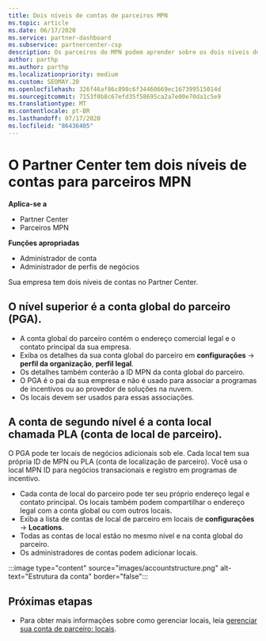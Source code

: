 ```yaml
---
title: Dois níveis de contas de parceiros MPN
ms.topic: article
ms.date: 06/17/2020
ms.service: partner-dashboard
ms.subservice: partnercenter-csp
description: Os parceiros do MPN podem aprender sobre os dois níveis de contas no Partner Center, a conta global do parceiro (PGA) e a conta de localização do parceiro (PLA).
author: parthp
ms.author: parthp
ms.localizationpriority: medium
ms.custom: SEOMAY.20
ms.openlocfilehash: 326f46af86c890c6f34460669ec167399515014d
ms.sourcegitcommit: 7153f0b8c67efd35f58695ca2a7e00e70da1c5e9
ms.translationtype: MT
ms.contentlocale: pt-BR
ms.lasthandoff: 07/17/2020
ms.locfileid: "86436405"
---
```

# <a name="partner-center-has-two-levels-of-accounts-for-mpn-partners"></a>O Partner Center tem dois níveis de contas para parceiros MPN

**Aplica-se a**

- Partner Center
- Parceiros MPN

**Funções apropriadas**

- Administrador de conta
- Administrador de perfis de negócios


Sua empresa tem dois níveis de contas no Partner Center.

## <a name="the-top-level-is-the-partner-global-account-pga"></a>O nível superior é a conta global do parceiro (PGA).

- A conta global do parceiro contém o endereço comercial legal e o contato principal da sua empresa. 
- Exiba os detalhes da sua conta global do parceiro em **configurações**  ->  **perfil da organização**, **perfil legal**.
- Os detalhes também conterão a ID MPN da conta global do parceiro. 
- O PGA é o pai da sua empresa e não é usado para associar a programas de incentivos ou ao provedor de soluções na nuvem. 
- Os locais devem ser usados para essas associações.

## <a name="the-second-level-account-is-the-location-account-called-partner-location-account-pla"></a>A conta de segundo nível é a conta local chamada PLA (conta de local de parceiro).

O PGA pode ter locais de negócios adicionais sob ele. Cada local tem sua própria ID de MPN ou PLA (conta de localização de parceiro). Você usa o local MPN ID para negócios transacionais e registro em programas de incentivo.

- Cada conta de local do parceiro pode ter seu próprio endereço legal e contato principal. Os locais também podem compartilhar o endereço legal com a conta global ou com outros locais.
- Exiba a lista de contas de local de parceiro em locais de **configurações**  ->  **Locations**.
- Todas as contas de local estão no mesmo nível e na conta global do parceiro.
- Os administradores de contas podem adicionar locais.

:::image type="content" source="images/accountstructure.png" alt-text="Estrutura da conta" border="false":::

## <a name="next-steps"></a>Próximas etapas

- Para obter mais informações sobre como gerenciar locais, leia [gerenciar sua conta de parceiro: locais](manage-locations.md).
